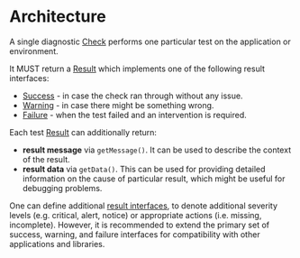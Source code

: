 # Architecture

A single diagnostic [Check](https://github.com/laminas/tree/master/src/Check/CheckInterface.php)
performs one particular test on the application or environment.

It MUST return a [Result](src/laminas-diagnostics/Result/ResultInterface.php)
which implements one of the following result interfaces:

- [Success](https://github.com/laminas/tree/master/src/Result/SuccessInterface.php) - in case the check ran through without any issue.
- [Warning](https://github.com/laminas/tree/master/src/Result/WarningInterface.php) - in case there might be something wrong.
- [Failure](https://github.com/laminas/tree/master/src/Result/FailureInterface.php) - when the test failed and an intervention is required.

Each test [Result](https://github.com/laminas/tree/master/src/Result/ResultInterface.php) can additionally return:

- **result message** via `getMessage()`. It can be used to describe the context of the result.
- **result data** via `getData()`. This can be used for providing detailed information on the cause of particular
  result, which might be useful for debugging problems.

One can define additional [result interfaces](https://github.com/laminas/tree/master/src/Result/ResultInterface.php),
to denote additional severity levels (e.g. critical, alert, notice) or
appropriate actions (i.e. missing, incomplete). However, it is recommended to
extend the primary set of success, warning, and failure interfaces for
compatibility with other applications and libraries.
